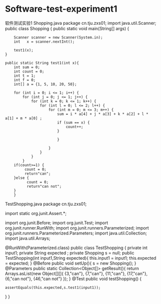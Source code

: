 # Software-test-experiment1
软件测试实验1
Shopping.java
package cn.tju.zxs01;
import java.util.Scanner;
public class Shopping {
	public static void main(String[] args) {
	
		Scanner scanner = new Scanner(System.in);
		int   x = scanner.nextInt();
		
		test1(x);
	}
	
	public static String test1(int x){
        int sum = 0;
        int count = 0;
        int t = 1;
        int f = 0;
        int[] a = {1, 5, 10, 20, 50};

        for (int i = 0; i <= 1; i++) {
            for (int j = 0; j <= 1; j++) {
                for (int k = 0; k <= 1; k++) {
                    for (int l = 0; l <= 2; l++) {
                        for (int m = 0; m <= 3; m++) {
                            sum = i * a[4] + j * a[3] + k * a[2] + l * a[1] + m * a[0] ;
                            if (sum == x) {
                            	count++;
                            }
                          
                            }
                          
                        }
                    }
                }
            }
        if(count>=1) {
        	 count = 0;
        	 return"can";
        }else {
        	  count = 0;
        	  return"can not";
        }
        }











TestShopping.java
package cn.tju.zxs01;

import static org.junit.Assert.*;



import org.junit.Before;
import org.junit.Test;
import org.junit.runner.RunWith;
import org.junit.runners.Parameterized;
import org.junit.runners.Parameterized.Parameters;
import java.util.Collection;
import java.util.Arrays;
 



@RunWith(Parameterized.class)
public class TestShopping {
	private int input1;
	private String expected ;
	private Shopping s = null;
public TestShopping(int input1,String expected){
	this.input1 = input1;
	this.expected = expected;
}
@Before
public void setUp(){
	s = new Shopping();
}
@Parameters
public static Collection<Object[]> getResult(){
	return Arrays.asList(new Object[][]{
			{3,"can"},
			{7,"can"},
			{11,"can"},
			{17,"can"},
			{6,"can not"},
			{46,"can not"}
			});
}
@Test
public void testShopping() {
	
	assertEquals(this.expected,s.test1(input1));
} }
